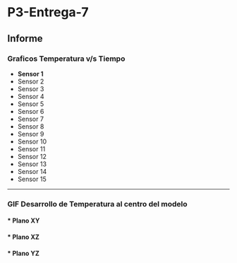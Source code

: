 # P3-Entrega-7

## Informe

### Graficos Temperatura v/s Tiempo

* **Sensor 1**
* Sensor 2
* Sensor 3
* Sensor 4
* Sensor 5
* Sensor 6
* Sensor 7
* Sensor 8
* Sensor 9
* Sensor 10
* Sensor 11
* Sensor 12
* Sensor 13
* Sensor 14
* Sensor 15
***

### GIF Desarrollo de Temperatura al centro del modelo

#### * Plano XY
#### * Plano XZ
#### * Plano YZ
